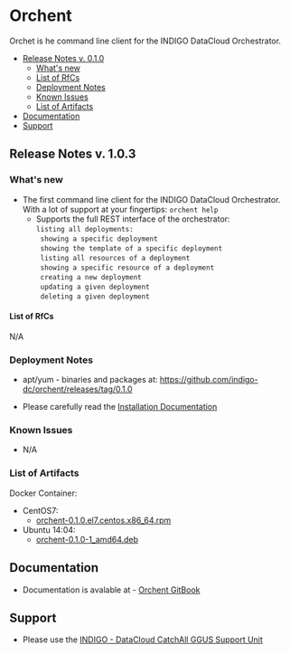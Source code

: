 # Orchent 

Orchet is he command line client for the INDIGO DataCloud Orchestrator.

* [Release Notes v. 0.1.0](#id1)
  * [What's new](#id2)
  * [List of RfCs](#id3)
  * [Deployment Notes](#id4)
  * [Known Issues](#id5)
  * [List of Artifacts](#id7)
* [Documentation](#id6)
* [Support](#id8)


<a id="id1"></a>
## Release Notes v. 1.0.3

<a id="id2"></a>
### What's new
* The first command line client for the INDIGO DataCloud Orchestrator. With a lot of support at your fingertips: ```orchent help```
  * Supports the full REST interface of the orchestrator:<br>
  ```listing all deployments: ```<br>
   ```  showing a specific deployment ```<br>
   ```  showing the template of a specific deployment ```<br>
   ```  listing all resources of a deployment ```<br>
   ```  showing a specific resource of a deployment ```<br>
   ```  creating a new deployment ```<br>
   ```  updating a given deployment ```<br>
   ```  deleting a given deployment  ```<br>
<a id="id3"></a>

#### List of RfCs 

N/A

<a id="id4"></a>
### Deployment Notes
* apt/yum - binaries and packages at: https://github.com/indigo-dc/orchent/releases/tag/0.1.0

* Please carefully read the [Installation Documentation](https://indigo-dc.gitbooks.io/orchent/content/)

<a id="id5"></a>
### Known Issues

* N/A

<a id="id7"></a>
### List of Artifacts

Docker Container:
* CentOS7: 
  * [orchent-0.1.0.el7.centos.x86_64.rpm](http://repo.indigo-datacloud.eu/repository/indigo/1/centos7/x86_64/updates/orchent-0.1.0-1.el7.centos.x86_64.rpm)
* Ubuntu 14:04:
  * [orchent-0.1.0-1_amd64.deb](http://repo.indigo-datacloud.eu/repository/indigo/1/ubuntu/dists/trusty-updates/main/binary-amd64/orchent-0.1.0-1_amd64.deb)

<a id="id6"></a>
## Documentation

* Documentation is avalable at - [Orchent GitBook](https://www.gitbook.com/book/indigo-dc/orchent/details)


<a id="id8"></a>
## Support

* Please use the [INDIGO - DataCloud CatchAll GGUS Support Unit](https://wiki.egi.eu/wiki/GGUS:INDIGO_DataCloud_Catch-all_FAQ)




